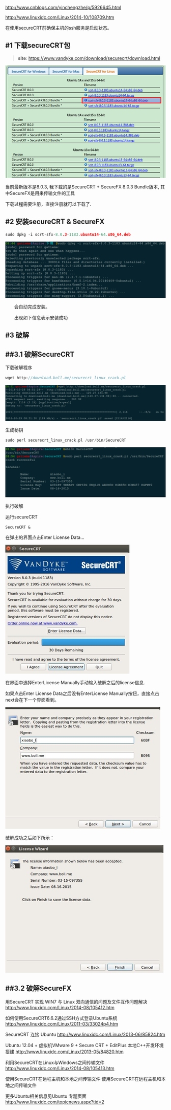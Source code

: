 
http://www.cnblogs.com/yinchengzhe/p/5926645.html

http://www.linuxidc.com/Linux/2014-10/108709.htm


在使用secureCRT前确保主机的ssh服务是启动状态。

#1	下载secureCRT包
-------

>**site**:  https://www.vandyke.com/download/securecrt/download.html

![下载地址](downloadpage.png)

当前最新版本是8.0.3, 我下载的是SecureCRT + SecureFX 8.0.3 Bundle版本, 其中SecureFX是用来传输文件的工具

下载过程需要注册，直接注册就可以下载了.

#2	安装secureCRT & SecureFX
-------

```cpp
sudo dpkg -i scrt-sfx-8.0.3-1183.ubuntu14-64.x86_64.deb 
```

![安装secureCRT](install.png)

　　会自动完成安装。

　　出现如下信息表示安装成功


#3	破解
-------


##3.1	破解SecureCRT
-------


下载破解程序

```cpp
wget http://download.boll.me/securecrt_linux_crack.pl
```

![下载破解程序](wget-perl.png)

生成秘钥

```cpp
sudo perl securecrt_linux_crack.pl /usr/bin/SecureCRT
```

![执行破解](perl_crash.png)

执行破解

运行secureCRT

```
SecureCRT &
```
在弹出的界面点击Enter License Data...

![点击Enter License Data...](windows-1.jpg)


在界面中选择EnterLicense Manually手动输入破解之后的license信息.



如果点击Enter License Data之后没有EnterLicense Manually按钮，直接点击next会在下一个界面看到。

![输入破解之后的license信息](windows-2.jpg)


破解成功之后如下所示：


![没有EnterLicense Manually按钮](windows-3.jpg)



##3.2	破解SecureFX
-------





用SecureCRT 实现 WIN7 与 Linux 双向通信的问题及文件互传问题解决 http://www.linuxidc.com/Linux/2014-08/105412.htm

如何使用SecureCRT6.6.2通过SSH方式登录Ubuntu系统 http://www.linuxidc.com/Linux/2011-03/33024p4.htm

SecureCRT 连接 Ubuntu http://www.linuxidc.com/Linux/2013-06/85824.htm

Ubuntu 12.04 + 虚拟机VMware 9 + Secure CRT + EditPlus 本地C++开发环境搭建 http://www.linuxidc.com/Linux/2013-05/84820.htm

利用SecureCRT在Linux与Windows之间传输文件 http://www.linuxidc.com/Linux/2014-08/105413.htm

使用SecureCRT在远程主机和本地之间传输文件 使用SecureCRT在远程主机和本地之间传输文件

更多Ubuntu相关信息见Ubuntu 专题页面 http://www.linuxidc.com/topicnews.aspx?tid=2